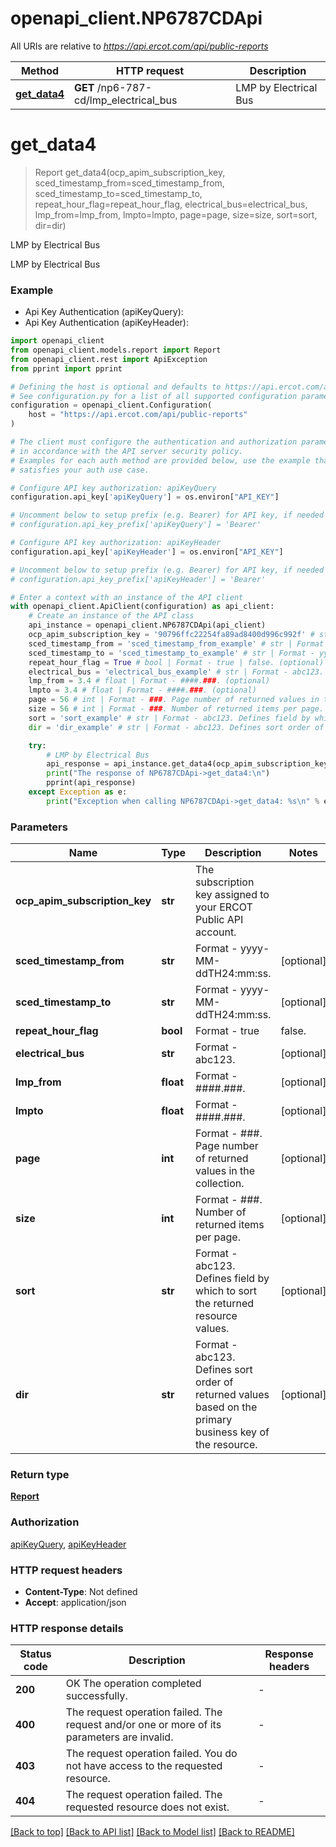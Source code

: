# openapi_client.NP6787CDApi

All URIs are relative to *https://api.ercot.com/api/public-reports*

Method | HTTP request | Description
------------- | ------------- | -------------
[**get_data4**](NP6787CDApi.md#get_data4) | **GET** /np6-787-cd/lmp_electrical_bus | LMP by Electrical Bus


# **get_data4**
> Report get_data4(ocp_apim_subscription_key, sced_timestamp_from=sced_timestamp_from, sced_timestamp_to=sced_timestamp_to, repeat_hour_flag=repeat_hour_flag, electrical_bus=electrical_bus, lmp_from=lmp_from, lmpto=lmpto, page=page, size=size, sort=sort, dir=dir)

LMP by Electrical Bus

LMP by Electrical Bus

### Example

* Api Key Authentication (apiKeyQuery):
* Api Key Authentication (apiKeyHeader):

```python
import openapi_client
from openapi_client.models.report import Report
from openapi_client.rest import ApiException
from pprint import pprint

# Defining the host is optional and defaults to https://api.ercot.com/api/public-reports
# See configuration.py for a list of all supported configuration parameters.
configuration = openapi_client.Configuration(
    host = "https://api.ercot.com/api/public-reports"
)

# The client must configure the authentication and authorization parameters
# in accordance with the API server security policy.
# Examples for each auth method are provided below, use the example that
# satisfies your auth use case.

# Configure API key authorization: apiKeyQuery
configuration.api_key['apiKeyQuery'] = os.environ["API_KEY"]

# Uncomment below to setup prefix (e.g. Bearer) for API key, if needed
# configuration.api_key_prefix['apiKeyQuery'] = 'Bearer'

# Configure API key authorization: apiKeyHeader
configuration.api_key['apiKeyHeader'] = os.environ["API_KEY"]

# Uncomment below to setup prefix (e.g. Bearer) for API key, if needed
# configuration.api_key_prefix['apiKeyHeader'] = 'Bearer'

# Enter a context with an instance of the API client
with openapi_client.ApiClient(configuration) as api_client:
    # Create an instance of the API class
    api_instance = openapi_client.NP6787CDApi(api_client)
    ocp_apim_subscription_key = '90796ffc22254fa89ad8400d996c992f' # str | The subscription key assigned to your ERCOT Public API account.
    sced_timestamp_from = 'sced_timestamp_from_example' # str | Format - yyyy-MM-ddTH24:mm:ss. (optional)
    sced_timestamp_to = 'sced_timestamp_to_example' # str | Format - yyyy-MM-ddTH24:mm:ss. (optional)
    repeat_hour_flag = True # bool | Format - true | false. (optional)
    electrical_bus = 'electrical_bus_example' # str | Format - abc123. (optional)
    lmp_from = 3.4 # float | Format - ####.###. (optional)
    lmpto = 3.4 # float | Format - ####.###. (optional)
    page = 56 # int | Format - ###. Page number of returned values in the collection. (optional)
    size = 56 # int | Format - ###. Number of returned items per page. (optional)
    sort = 'sort_example' # str | Format - abc123. Defines field by which to sort the returned resource values. (optional)
    dir = 'dir_example' # str | Format - abc123. Defines sort order of returned values based on the primary business key of the resource. (optional)

    try:
        # LMP by Electrical Bus
        api_response = api_instance.get_data4(ocp_apim_subscription_key, sced_timestamp_from=sced_timestamp_from, sced_timestamp_to=sced_timestamp_to, repeat_hour_flag=repeat_hour_flag, electrical_bus=electrical_bus, lmp_from=lmp_from, lmpto=lmpto, page=page, size=size, sort=sort, dir=dir)
        print("The response of NP6787CDApi->get_data4:\n")
        pprint(api_response)
    except Exception as e:
        print("Exception when calling NP6787CDApi->get_data4: %s\n" % e)
```



### Parameters


Name | Type | Description  | Notes
------------- | ------------- | ------------- | -------------
 **ocp_apim_subscription_key** | **str**| The subscription key assigned to your ERCOT Public API account. | 
 **sced_timestamp_from** | **str**| Format - yyyy-MM-ddTH24:mm:ss. | [optional] 
 **sced_timestamp_to** | **str**| Format - yyyy-MM-ddTH24:mm:ss. | [optional] 
 **repeat_hour_flag** | **bool**| Format - true | false. | [optional] 
 **electrical_bus** | **str**| Format - abc123. | [optional] 
 **lmp_from** | **float**| Format - ####.###. | [optional] 
 **lmpto** | **float**| Format - ####.###. | [optional] 
 **page** | **int**| Format - ###. Page number of returned values in the collection. | [optional] 
 **size** | **int**| Format - ###. Number of returned items per page. | [optional] 
 **sort** | **str**| Format - abc123. Defines field by which to sort the returned resource values. | [optional] 
 **dir** | **str**| Format - abc123. Defines sort order of returned values based on the primary business key of the resource. | [optional] 

### Return type

[**Report**](Report.md)

### Authorization

[apiKeyQuery](../README.md#apiKeyQuery), [apiKeyHeader](../README.md#apiKeyHeader)

### HTTP request headers

 - **Content-Type**: Not defined
 - **Accept**: application/json

### HTTP response details

| Status code | Description | Response headers |
|-------------|-------------|------------------|
**200** | OK The operation completed successfully. |  -  |
**400** | The request operation failed. The request and/or one or more of its parameters are invalid. |  -  |
**403** | The request operation failed. You do not have access to the requested resource. |  -  |
**404** | The request operation failed. The requested resource does not exist. |  -  |

[[Back to top]](#) [[Back to API list]](../README.md#documentation-for-api-endpoints) [[Back to Model list]](../README.md#documentation-for-models) [[Back to README]](../README.md)

